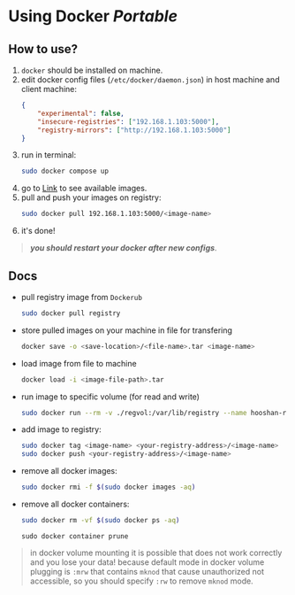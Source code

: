 # Using Docker *Portable*

## How to use?

1. `docker` should be installed on machine.
2. edit docker config files (`/etc/docker/daemon.json`) in host machine and client machine:
    ```json
    {
        "experimental": false,
        "insecure-registries": ["192.168.1.103:5000"],
        "registry-mirrors": ["http://192.168.1.103:5000"]
    }
    ```
4. run in terminal:
    ```bash
    sudo docker compose up
    ```
5. go to [Link](http://192.168.1.103:5000/v2/_catalog) to see available images.
6. pull and push your images on registry:
    ```bash
    sudo docker pull 192.168.1.103:5000/<image-name>
    ```
7. it's done!

> ***you should restart your docker after new configs***.


## Docs

- pull registry image from `Dockerub`
    ```bash
    sudo docker pull registry
    ```
    
- store pulled images on your machine in file for transfering
    ```bash
    docker save -o <save-location>/<file-name>.tar <image-name>
    ```

- load image from file to machine
    ```bash
    docker load -i <image-file-path>.tar
    ```

- run image to specific volume (for read and write)
    ```bash
    sudo docker run --rm -v ./regvol:/var/lib/registry --name hooshan-registry -p 5000:5000 registry
    ```

- add image to registry:
    ```bash
    sudo docker tag <image-name> <your-registry-address>/<image-name>
    sudo docker push <your-registry-address>/<image-name>
    ```

- remove all docker images:
    ```bash
    sudo docker rmi -f $(sudo docker images -aq)
    ```

- remove all docker containers:
    ```bash
    sudo docker rm -vf $(sudo docker ps -aq)
    ```
    ```
    sudo docker container prune 
    ```

> in docker volume mounting it is possible that 
> does not work correctly and you lose your data!
> because default mode in docker volume plugging 
> is `:mrw` that contains `mknod` that cause unauthorized not accessible,
> so you should specify `:rw` to remove `mknod` mode.